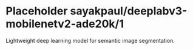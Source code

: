 # Placeholder sayakpaul/deeplabv3-mobilenetv2-ade20k/1
Lightweight deep learning model for semantic image segmentation.

<!-- module-type: image-segmentation -->
<!-- network-architecture: DeepLab (mobilenetv2_ade20k_train) -->
<!-- dataset: ade20k -->
<!-- fine-tunable: false -->
<!-- license: Apache-2.0 -->
